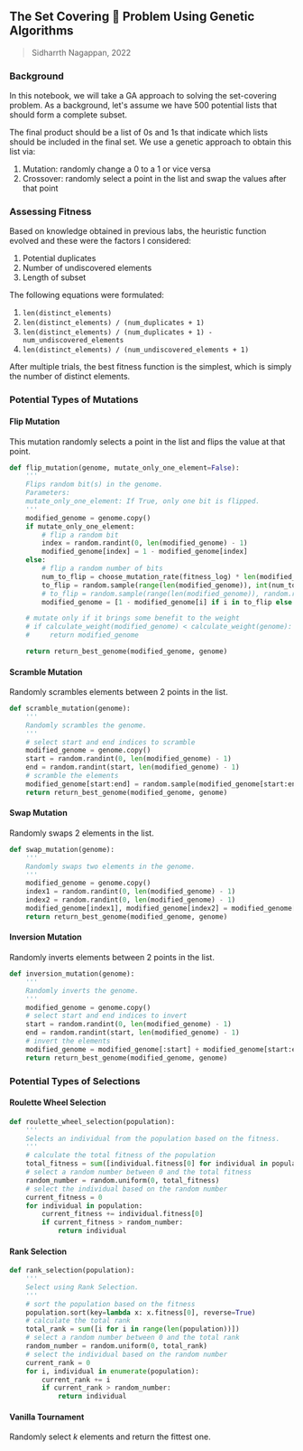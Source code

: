 ## The Set Covering 📔 Problem Using Genetic Algorithms

> Sidharrth Nagappan, 2022

### Background

In this notebook, we will take a GA approach to solving the set-covering problem. As a background, let's assume we have 500 potential lists that should form a complete subset.

The final product should be a list of 0s and 1s that indicate which lists should be included in the final set. We use a genetic approach to obtain this list via:

1. Mutation: randomly change a 0 to a 1 or vice versa
2. Crossover: randomly select a point in the list and swap the values after that point

### Assessing Fitness

Based on knowledge obtained in previous labs, the heuristic function evolved and these were the factors I considered:

1. Potential duplicates
2. Number of undiscovered elements
3. Length of subset

The following equations were formulated:

1. `len(distinct_elements)`
2. `len(distinct_elements) / (num_duplicates + 1)`
3. `len(distinct_elements) / (num_duplicates + 1) - num_undiscovered_elements`
4. `len(distinct_elements) / (num_undiscovered_elements + 1)`

After multiple trials, the best fitness function is the simplest, which is simply the number of distinct elements.

###

### Potential Types of Mutations

#### Flip Mutation

This mutation randomly selects a point in the list and flips the value at that point.

```python
def flip_mutation(genome, mutate_only_one_element=False):
    '''
    Flips random bit(s) in the genome.
    Parameters:
    mutate_only_one_element: If True, only one bit is flipped.
    '''
    modified_genome = genome.copy()
    if mutate_only_one_element:
        # flip a random bit
        index = random.randint(0, len(modified_genome) - 1)
        modified_genome[index] = 1 - modified_genome[index]
    else:
        # flip a random number of bits
        num_to_flip = choose_mutation_rate(fitness_log) * len(modified_genome)
        to_flip = random.sample(range(len(modified_genome)), int(num_to_flip))
        # to_flip = random.sample(range(len(modified_genome)), random.randint(0, len(modified_genome)))
        modified_genome = [1 - modified_genome[i] if i in to_flip else modified_genome[i] for i in range(len(modified_genome))]

    # mutate only if it brings some benefit to the weight
    # if calculate_weight(modified_genome) < calculate_weight(genome):
    #     return modified_genome

    return return_best_genome(modified_genome, genome)
```

#### Scramble Mutation

Randomly scrambles elements between 2 points in the list.

```python
def scramble_mutation(genome):
    '''
    Randomly scrambles the genome.
    '''
    # select start and end indices to scramble
    modified_genome = genome.copy()
    start = random.randint(0, len(modified_genome) - 1)
    end = random.randint(start, len(modified_genome) - 1)
    # scramble the elements
    modified_genome[start:end] = random.sample(modified_genome[start:end], len(modified_genome[start:end]))
    return return_best_genome(modified_genome, genome)
```

#### Swap Mutation

Randomly swaps 2 elements in the list.

```python
def swap_mutation(genome):
    '''
    Randomly swaps two elements in the genome.
    '''
    modified_genome = genome.copy()
    index1 = random.randint(0, len(modified_genome) - 1)
    index2 = random.randint(0, len(modified_genome) - 1)
    modified_genome[index1], modified_genome[index2] = modified_genome[index2], modified_genome[index1]
    return return_best_genome(modified_genome, genome)
```

#### Inversion Mutation

Randomly inverts elements between 2 points in the list.

```python
def inversion_mutation(genome):
    '''
    Randomly inverts the genome.
    '''
    modified_genome = genome.copy()
    # select start and end indices to invert
    start = random.randint(0, len(modified_genome) - 1)
    end = random.randint(start, len(modified_genome) - 1)
    # invert the elements
    modified_genome = modified_genome[:start] + modified_genome[start:end][::-1] + modified_genome[end:]
    return return_best_genome(modified_genome, genome)
```

### Potential Types of Selections

#### Roulette Wheel Selection

```python
def roulette_wheel_selection(population):
    '''
    Selects an individual from the population based on the fitness.
    '''
    # calculate the total fitness of the population
    total_fitness = sum([individual.fitness[0] for individual in population])
    # select a random number between 0 and the total fitness
    random_number = random.uniform(0, total_fitness)
    # select the individual based on the random number
    current_fitness = 0
    for individual in population:
        current_fitness += individual.fitness[0]
        if current_fitness > random_number:
            return individual
```

#### Rank Selection

```python
def rank_selection(population):
    '''
    Select using Rank Selection.
    '''
    # sort the population based on the fitness
    population.sort(key=lambda x: x.fitness[0], reverse=True)
    # calculate the total rank
    total_rank = sum([i for i in range(len(population))])
    # select a random number between 0 and the total rank
    random_number = random.uniform(0, total_rank)
    # select the individual based on the random number
    current_rank = 0
    for i, individual in enumerate(population):
        current_rank += i
        if current_rank > random_number:
            return individual
```

#### Vanilla Tournament

Randomly select $k$ elements and return the fittest one.

